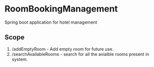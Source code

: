 # RoomBookingManagement
Spring boot application for hotel management

## Scope
1. /addEmptyRoom - Add empty room for future use.
2. /searchAvailableRooms - search for all the avialble rooms present in system.
